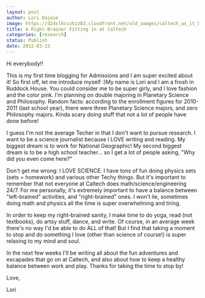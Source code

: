 ```yaml
---
layout: post
author: Lori Dajose
image: https://d24slhcvzhzz82.cloudfront.net/old_images/caltech_as_it_happens/6a0105349b8251970b01630328fa49970d.jpg
title: A Right-Brainer Fitting in at Caltech
categories: [research]
status: Publish
date: 2012-03-23
---
```



Hi everybody!!

This is my first time blogging for Admissions and I am super excited about it! So first off, let me introduce myself :)My name is Lori and I am a frosh in Ruddock House. You could consider me to be super girly, and I love fashion and the color pink. I'm planning on double majoring in Planetary Science and Philosophy. Random facts: according to the enrollment figures for 2010-2011 (last school year), there were three Planetary Science majors, and zero Philosophy majors. Kinda scary doing stuff that not a lot of people have done before!

I guess I'm not the average Techer in that I don't want to pursue research. I want to be a science journalist because I LOVE writing and reading. My biggest dream is to work for National Geographic! My second biggest dream is to be a high school teacher... so I get a lot of people asking, "Why did you even come here?"

Don't get me wrong: I LOVE SCIENCE. I have tons of fun doing physics sets (sets = homework) and various other Techy things. But it's important to remember that not everyone at Caltech does math/science/engineering 24/7. For me personally, it's extremely important to have a balance between "left-brained" activities, and "right-brained" ones. I won't lie, sometimes doing math and physics all the time is super overwhelming and tiring.

In order to keep my right-brained sanity, I make time to do yoga, read (not textbooks), do artsy stuff, dance, and write. Of course, in an average week there's no way I'd be able to do ALL of that! But I find that taking a moment to stop and do something I love (other than science of course!) is super relaxing to my mind and soul.

In the next few weeks I'll be writing all about the fun adventures and escapades that go on at Caltech, and also about how to keep a healthy balance between work and play. Thanks for taking the time to stop by!

Love,

Lori

